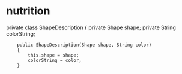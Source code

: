 # nutrition
private class ShapeDescription
    {
        private Shape shape;
        private String colorString;

        public ShapeDescription(Shape shape, String color)
        {
            this.shape = shape;
            colorString = color;
        }
